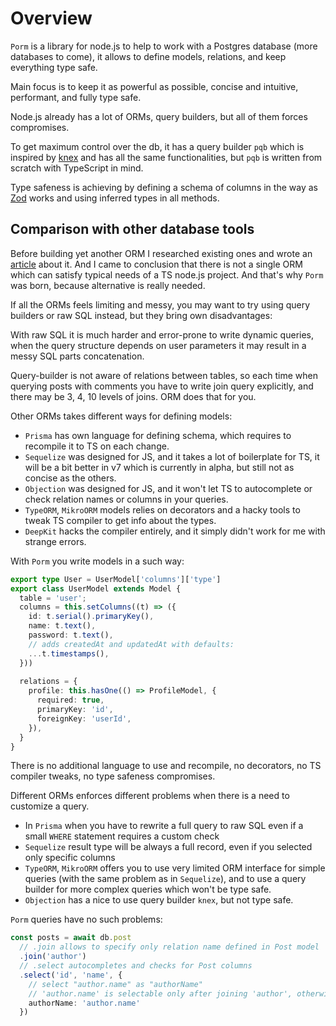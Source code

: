# Overview

`Porm` is a library for node.js to help to work with a Postgres database (more databases to come), it allows to define models, relations, and keep everything type safe.

Main focus is to keep it as powerful as possible, concise and intuitive, performant, and fully type safe.

Node.js already has a lot of ORMs, query builders, but all of them forces compromises.

To get maximum control over the db, it has a query builder `pqb` which is inspired by [knex](http://knexjs.org/) and has all the same functionalities, but `pqb` is written from scratch with TypeScript in mind.

Type safeness is achieving by defining a schema of columns in the way as [Zod](https://github.com/colinhacks/zod) works and using inferred types in all methods.

## Comparison with other database tools

Before building yet another ORM I researched existing ones and wrote an [article](https://romeerez.hashnode.dev/nodejs-orms-overview-and-comparison#heading-typeorm) about it. And I came to conclusion that there is not a single ORM which can satisfy typical needs of a TS node.js project. And that's why `Porm` was born, because alternative is really needed.

If all the ORMs feels limiting and messy, you may want to try using query builders or raw SQL instead, but they bring own disadvantages:

With raw SQL it is much harder and error-prone to write dynamic queries, when the query structure depends on user parameters it may result in a messy SQL parts concatenation.

Query-builder is not aware of relations between tables, so each time when querying posts with comments you have to write join query explicitly, and there may be 3, 4, 10 levels of joins. ORM does that for you.

Other ORMs takes different ways for defining models:

- `Prisma` has own language for defining schema, which requires to recompile it to TS on each change.
- `Sequelize` was designed for JS, and it takes a lot of boilerplate for TS, it will be a bit better in v7 which is currently in alpha, but still not as concise as the others.
- `Objection` was designed for JS, and it won't let TS to autocomplete or check relation names or columns in your queries.
- `TypeORM`, `MikroORM` models relies on decorators and a hacky tools to tweak TS compiler to get info about the types.
- `DeepKit` hacks the compiler entirely, and it simply didn't work for me with strange errors.

With `Porm` you write models in a such way:

```ts
export type User = UserModel['columns']['type']
export class UserModel extends Model {
  table = 'user';
  columns = this.setColumns((t) => ({
    id: t.serial().primaryKey(),
    name: t.text(),
    password: t.text(),
    // adds createdAt and updatedAt with defaults:
    ...t.timestamps(),
  }))
  
  relations = {
    profile: this.hasOne(() => ProfileModel, {
      required: true,
      primaryKey: 'id',
      foreignKey: 'userId',
    }),
  }
}
```

There is no additional language to use and recompile, no decorators, no TS compiler tweaks, no type safeness compromises.

Different ORMs enforces different problems when there is a need to customize a query.

- In `Prisma` when you have to rewrite a full query to raw SQL even if a small `WHERE` statement requires a custom check
- `Sequelize` result type will be always a full record, even if you selected only specific columns
- `TypeORM`, `MikroORM` offers you to use very limited ORM interface for simple queries (with the same problem as in `Sequelize`), and to use a query builder for more complex queries which won't be type safe.
- `Objection` has a nice to use query builder `knex`, but not type safe.

`Porm` queries have no such problems:

```ts
const posts = await db.post
  // .join allows to specify only relation name defined in Post model
  .join('author')
  // .select autocompletes and checks for Post columns
  .select('id', 'name', {
    // select "author.name" as "authorName"
    // 'author.name' is selectable only after joining 'author', otherwise compilation error
    authorName: 'author.name'
  })
```
